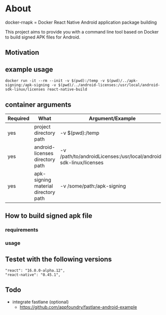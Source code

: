 # About
docker-rnapk = Docker React Native Android application package building

This project aims to provide you with a command line tool based on Docker to build signed APK files for Android.

## Motivation


## example usage
`docker run -it --rm --init -v $(pwd):/temp -v $(pwd)/../apk-signing:/apk-signing -v $(pwd)/../android-licenses:/usr/local/android-sdk-linux/licenses react-native-build`

## container arguments

| Required | What                                | Argument/Example                                                  |
|----------|-------------------------------------|-------------------------------------------------------------------|
| yes      | project directory path              | -v $(pwd):/temp                                                   |
| yes      | android-licenses directory path     | -v /path/to/androidLicenses:/usr/local/android-sdk-linux/licenses |
| yes      | apk-signing material directory path | -v /some/path:/apk-signing                                        |

## How to build signed apk file
### requirements
### usage

## Testet with the following versions
    "react": "16.0.0-alpha.12",
    "react-native": "0.45.1",

## Todo
- integrate fastlane (optional)
  - https://github.com/appfoundry/fastlane-android-example